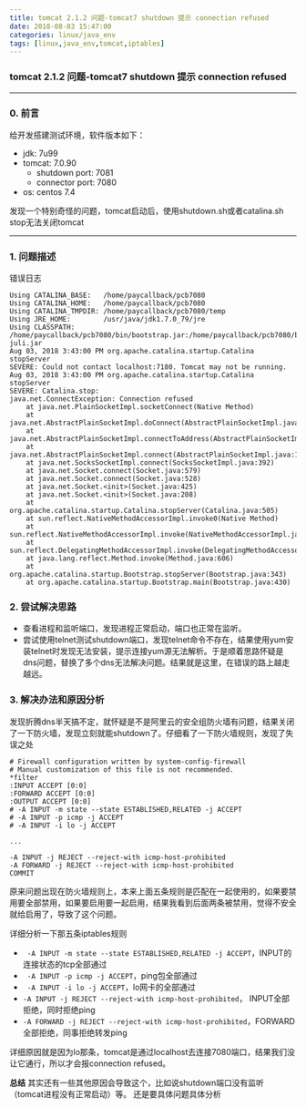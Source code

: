 ```yaml
---
title: tomcat 2.1.2 问题-tomcat7 shutdown 提示 connection refused
date: 2018-08-03 15:47:00
categories: linux/java_env
tags: [linux,java_env,tomcat,iptables]
---
```

### tomcat 2.1.2 问题-tomcat7 shutdown 提示 connection refused

---

### 0. 前言
给开发搭建测试环境，软件版本如下：
- jdk: 7u99
- tomcat: 7.0.90
    - shutdown port: 7081
    - connector port: 7080
- os: centos 7.4

发现一个特别奇怪的问题，tomcat启动后，使用shutdown.sh或者catalina.sh stop无法关闭tomcat

---

### 1. 问题描述
错误日志
```
Using CATALINA_BASE:   /home/paycallback/pcb7080
Using CATALINA_HOME:   /home/paycallback/pcb7080
Using CATALINA_TMPDIR: /home/paycallback/pcb7080/temp
Using JRE_HOME:        /usr/java/jdk1.7.0_79/jre
Using CLASSPATH:       /home/paycallback/pcb7080/bin/bootstrap.jar:/home/paycallback/pcb7080/bin/tomcat-juli.jar
Aug 03, 2018 3:43:00 PM org.apache.catalina.startup.Catalina stopServer
SEVERE: Could not contact localhost:7180. Tomcat may not be running.
Aug 03, 2018 3:43:00 PM org.apache.catalina.startup.Catalina stopServer
SEVERE: Catalina.stop: 
java.net.ConnectException: Connection refused
	at java.net.PlainSocketImpl.socketConnect(Native Method)
	at java.net.AbstractPlainSocketImpl.doConnect(AbstractPlainSocketImpl.java:339)
	at java.net.AbstractPlainSocketImpl.connectToAddress(AbstractPlainSocketImpl.java:200)
	at java.net.AbstractPlainSocketImpl.connect(AbstractPlainSocketImpl.java:182)
	at java.net.SocksSocketImpl.connect(SocksSocketImpl.java:392)
	at java.net.Socket.connect(Socket.java:579)
	at java.net.Socket.connect(Socket.java:528)
	at java.net.Socket.<init>(Socket.java:425)
	at java.net.Socket.<init>(Socket.java:208)
	at org.apache.catalina.startup.Catalina.stopServer(Catalina.java:505)
	at sun.reflect.NativeMethodAccessorImpl.invoke0(Native Method)
	at sun.reflect.NativeMethodAccessorImpl.invoke(NativeMethodAccessorImpl.java:57)
	at sun.reflect.DelegatingMethodAccessorImpl.invoke(DelegatingMethodAccessorImpl.java:43)
	at java.lang.reflect.Method.invoke(Method.java:606)
	at org.apache.catalina.startup.Bootstrap.stopServer(Bootstrap.java:343)
	at org.apache.catalina.startup.Bootstrap.main(Bootstrap.java:430)
```

### 2. 尝试解决思路
- 查看进程和监听端口，发现进程正常启动，端口也正常在监听。
- 尝试使用telnet测试shutdown端口，发现telnet命令不存在，结果使用yum安装telnet时发现无法安装，提示连接yum源无法解析。于是顺着思路怀疑是dns问题，替换了多个dns无法解决问题。结果就是这里，在错误的路上越走越远。

### 3. 解决办法和原因分析
发现折腾dns半天搞不定，就怀疑是不是阿里云的安全组防火墙有问题，结果关闭了一下防火墙，发现立刻就能shutdown了。仔细看了一下防火墙规则，发现了失误之处
```
# Firewall configuration written by system-config-firewall
# Manual customization of this file is not recommended.
*filter
:INPUT ACCEPT [0:0]
:FORWARD ACCEPT [0:0]
:OUTPUT ACCEPT [0:0]
# -A INPUT -m state --state ESTABLISHED,RELATED -j ACCEPT
# -A INPUT -p icmp -j ACCEPT
# -A INPUT -i lo -j ACCEPT

...

-A INPUT -j REJECT --reject-with icmp-host-prohibited
-A FORWARD -j REJECT --reject-with icmp-host-prohibited
COMMIT
```
原来问题出现在防火墙规则上，本来上面五条规则是匹配在一起使用的，如果要禁用要全部禁用，如果要启用要一起启用，结果我看到后面两条被禁用，觉得不安全就给启用了，导致了这个问题。


详细分析一下那五条iptables规则
- ` -A INPUT -m state --state ESTABLISHED,RELATED -j ACCEPT`，INPUT的连接状态的tcp全部通过
- ` -A INPUT -p icmp -j ACCEPT`，ping包全部通过
- ` -A INPUT -i lo -j ACCEPT`，lo网卡的全部通过
- `-A INPUT -j REJECT --reject-with icmp-host-prohibited`， INPUT全部拒绝，同时拒绝ping
- `-A FORWARD -j REJECT --reject-with icmp-host-prohibited`，FORWARD全部拒绝，同事拒绝转发ping

详细原因就是因为lo那条，tomcat是通过localhost去连接7080端口，结果我们没让它通行，所以才会报connection refused。

**总结**
其实还有一些其他原因会导致这个，比如说shutdown端口没有监听（tomcat进程没有正常启动）等。 还是要具体问题具体分析